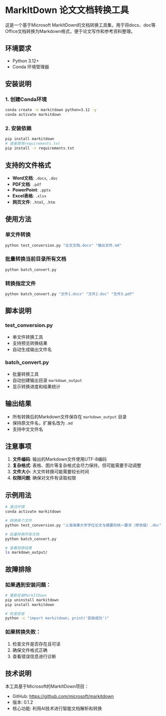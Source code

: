 # MarkItDown 论文文档转换工具

这是一个基于Microsoft MarkItDown的文档转换工具集，用于将docx、doc等Office文档转换为Markdown格式，便于论文写作和参考资料整理。

## 环境要求

- Python 3.12+
- Conda 环境管理器

## 安装说明

### 1. 创建Conda环境
```bash
conda create -n markitdown python=3.12 -y
conda activate markitdown
```

### 2. 安装依赖
```bash
pip install markitdown
# 或者使用requirements.txt
pip install -r requirements.txt
```

## 支持的文件格式

- **Word文档**: `.docx`, `.doc`
- **PDF文档**: `.pdf`
- **PowerPoint**: `.pptx`
- **Excel表格**: `.xlsx`
- **网页文件**: `.html`, `.htm`

## 使用方法

### 单文件转换
```bash
python test_conversion.py "论文文档.docx" "输出文件.md"
```

### 批量转换当前目录所有文档
```bash
python batch_convert.py
```

### 转换指定文件
```bash
python batch_convert.py "文件1.docx" "文件2.doc" "文件3.pdf"
```

## 脚本说明

### test_conversion.py
- 单文件转换工具
- 支持预览转换结果
- 自动生成输出文件名

### batch_convert.py
- 批量转换工具
- 自动创建输出目录 `markdown_output`
- 显示转换进度和结果统计

## 输出结果

- 所有转换后的Markdown文件保存在 `markdown_output` 目录
- 保持原文件名，扩展名改为 `.md`
- 支持中文文件名

## 注意事项

1. **文件编码**: 输出的Markdown文件使用UTF-8编码
2. **复杂格式**: 表格、图片等复杂格式会尽力保持，但可能需要手动调整
3. **文件大小**: 大文件转换可能需要较长时间
4. **权限问题**: 确保对文件有读取权限

## 示例用法

```bash
# 激活环境
conda activate markitdown

# 转换单个文件
python test_conversion.py "上海海事大学学位论文与摘要的统一要求（修改版）.doc"

# 批量转换所有文档
python batch_convert.py

# 查看转换结果
ls markdown_output/
```

## 故障排除

### 如果遇到安装问题：
```bash
# 重新安装MarkItDown
pip uninstall markitdown
pip install markitdown

# 检查安装
python -c "import markitdown; print('安装成功')"
```

### 如果转换失败：
1. 检查文件是否存在且可读
2. 确保文件格式正确
3. 查看错误信息进行诊断

## 技术说明

本工具基于Microsoft的MarkItDown项目：
- GitHub: https://github.com/microsoft/markitdown
- 版本: 0.1.2
- 核心功能: 利用AI技术进行智能文档解析和转换 